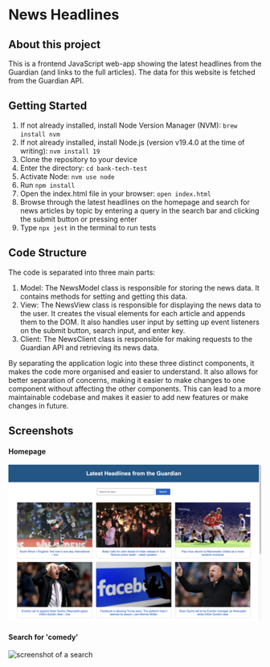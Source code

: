 # News Headlines

## About this project
This is a frontend JavaScript web-app showing the latest headlines from the Guardian (and links to the full articles). The data for this website is fetched from the Guardian API.

## Getting Started
1. If not already installed, install Node Version Manager (NVM): ```brew install nvm```
2. If not already installed, install Node.js (version v19.4.0 at the time of writing): ```nvm install 19```
3. Clone the repository to your device
4. Enter the directory: ```cd bank-tech-test```
5. Activate Node: ```nvm use node```
4. Run ```npm install```
5. Open the index.html file in your browser: ```open index.html```
6. Browse through the latest headlines on the homepage and search for news articles by topic by entering a query in the search bar and clicking the submit button or pressing enter
7. Type ```npx jest``` in the terminal to run tests

## Code Structure

The code is separated into three main parts:

1. Model: The NewsModel class is responsible for storing the news data. It contains methods for setting and getting this data.
2. View: The NewsView class is responsible for displaying the news data to the user. It creates the visual elements for each article and appends them to the DOM. It also handles user input by setting up event listeners on the submit button, search input, and enter key.
3. Client: The NewsClient class is responsible for making requests to the Guardian API and retrieving its news data.

By separating the application logic into these three distinct components, it makes the code more organised and easier to understand. It also allows for better separation of concerns, making it easier to make changes to one component without affecting the other components. This can lead to a more maintainable codebase and makes it easier to add new features or make changes in future.

## Screenshots

#### Homepage

![screenshot of the homepage](./screenshots/homepage.png)

#### Search for 'comedy'

![screenshot of a search](./screenshots/search.png)
